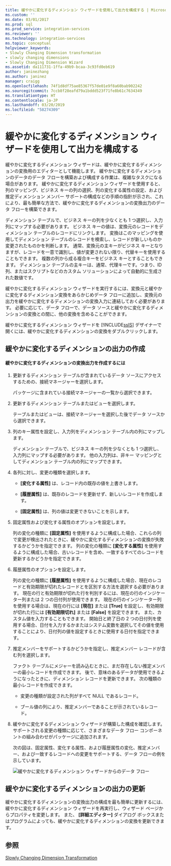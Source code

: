```yaml
---
title: 緩やかに変化するディメンション ウィザードを使用して出力を構成する | Microsoft Docs
ms.custom: ''
ms.date: 03/01/2017
ms.prod: sql
ms.prod_service: integration-services
ms.reviewer: ''
ms.technology: integration-services
ms.topic: conceptual
helpviewer_keywords:
- Slowly Changing Dimension transformation
- slowly changing dimensions
- Slowly Changing Dimension Wizard
ms.assetid: da111731-1ffa-49b9-bcaa-3c93fd0eb619
author: janinezhang
ms.author: janinez
manager: craigg
ms.openlocfilehash: 74f1d8df75ae85367f57de01e9f8a60bab902242
ms.sourcegitcommit: 7ccb8f28eafd79a1bddd523f71fe8b61c7634349
ms.translationtype: HT
ms.contentlocale: ja-JP
ms.lasthandoff: 03/20/2019
ms.locfileid: "58274309"
---
```

# <a name="configure-outputs-using-the-slowly-changing-dimension-wizard"></a>緩やかに変化するディメンション ウィザードを使用して出力を構成する
  緩やかに変化するディメンション ウィザードは、緩やかに変化するディメンションの変換用のエディターとして機能します。 緩やかに変化するディメンションのデータのデータ フローを構築および構成する作業は、複雑なタスクになる場合があります。 緩やかに変化するディメンション ウィザードを使用すると、列のマッピング、ビジネス キーの列の選択、列の変化する属性の設定、および推定ディメンション メンバー サポートの構成などの手順の指針が示され、これにより、最も簡単な方法で、緩やかに変化するディメンションの変換出力のデータ フローを構築できます。  
  
 ディメンション テーブルで、ビジネス キーの列を少なくとも 1 つ選択し、入力列にマップする必要があります。 ビジネス キーの値は、変換元のレコードをディメンション テーブルのレコードにリンクします。 変換はこのマッピングを使用してディメンション テーブルのレコードを検索し、レコードが新しいものか変更されたものかを判断します。 通常、変換元の主キーがビジネス キーとなりますが、レコードを一意で識別し、値が変更されない限り、代替キーを使用することもできます。 複数の列から成る複合キーをビジネス キーとすることもできます。 ディメンション テーブルの主キーは、通常、代理キーです。つまり、ID 列、またはスクリプトなどのカスタム ソリューションによって自動的に生成された数値です。  
  
 緩やかに変化するディメンション ウィザードを実行するには、変換元と緩やかに変化するディメンション変換をあらかじめデータ フローに追加し、変換元の出力を緩やかに変化するディメンションの変換入力に連結しておく必要があります。 必要に応じて、データ フローで、データ ソースと緩やかに変化するディメンションの変換との間に、他の変換を含めることができます。  
  
 緩やかに変化するディメンション ウィザードを [!INCLUDE[ssIS](../../../includes/ssis-md.md)] デザイナーで開くには、緩やかに変化するディメンションの変換をダブルクリックします。  
  
## <a name="creating-slowly-changing-dimension-outputs"></a>緩やかに変化するディメンションの出力の作成  
  
#### <a name="to-create-slowly-changing-dimension-transformation-outputs"></a>緩やかに変化するディメンションの変換出力を作成するには  
  
1.  更新するディメンション テーブルが含まれているデータ ソースにアクセスするための、接続マネージャーを選択します。  
  
     パッケージに含まれている接続マネージャーの一覧から選択できます。  
  
2.  更新するディメンション テーブルまたはビューを選択します。  
  
     テーブルまたはビューは、接続マネージャーを選択した後でデータ ソースから選択できます。  
  
3.  列のキー属性を設定し、入力列をディメンション テーブル内の列にマップします。  
  
     ディメンション テーブルで、ビジネス キーの列を少なくとも 1 つ選択し、入力列にマップする必要があります。 他の入力列は、非キー マッピングとしてディメンション テーブル内の列にマップできます。  
  
4.  各列に対し、変更の種類を選択します。  
  
    -   **[変化する属性]** は、レコード内の既存の値を上書きします。  
  
    -   **[履歴属性]** は、既存のレコードを更新せず、新しいレコードを作成します。  
  
    -   **[固定属性]** は、列の値は変更できないことを示します。  
  
5.  固定属性および変化する属性のオプションを設定します。  
  
     列の変化の種類に **[固定属性]** を使用するように構成した場合、これらの列で変更が検出されたときに、緩やかに変化するディメンションの変換が失敗するかどうかを指定できます。 列の変化の種類に **[変化する属性]** を使用するように構成した場合、古いレコードを含め、一致するすべてのレコードを更新するかどうかを指定できます。  
  
6.  履歴属性のオプションを設定します。  
  
     列の変化の種類に **[履歴属性]** を使用するように構成した場合、現在のレコードと有効期限が切れたレコードとを区別する方法を選択する必要があります。 現在の行と有効期限が切れた行を判別するには、現在の行のインジケーター列または 2 つの日付列が使用できます。 現在の行のインジケーター列を使用する場合は、現在の行には **[現在]** または **[True]** を設定し、有効期限が切れた行には **[有効期限切れ]** または **[False]** を設定できます。 また、カスタム値を入力することもできます。 開始日と終了日の 2 つの日付列を使用する場合、日付を入力するかまたはシステム変数を選択してその値を使用することにより、日付列の値を設定するときに使用する日付を指定できます。  
  
7.  推定メンバーをサポートするかどうかを指定し、推定メンバー レコードが含む列を選択します。  
  
     ファクト テーブルにメジャーを読み込むときに、まだ存在しない推定メンバーの最小レコードを作成できます。 後で、意味のあるデータが使用できるようになったときに、ディメンション レコードを更新できます。 次の種類の最小レコードを作成できます。  
  
    -   変更の種類が設定された列がすべて NULL であるレコード。  
  
    -   ブール値の列により、推定メンバーであることが示されているレコード。  
  
8.  緩やかに変化するディメンション ウィザードが構築した構成を確認します。 サポートされる変更の種類に応じて、さまざまなデータ フロー コンポーネントの組み合わせがパッケージに追加されます。  
  
     次の図は、固定属性、変化する属性、および履歴属性の変化、推定メンバー、および一致するレコードへの変更をサポートする、データ フローの例を示しています。  
  
     ![緩やかに変化するディメンション ウィザードからのデータ フロー](../../../integration-services/data-flow/transformations/media/dimensionwizard.gif "緩やかに変化するディメンション ウィザードからのデータ フロー")  
  
## <a name="updating-slowly-changing-dimension-outputs"></a>緩やかに変化するディメンションの出力の更新  
 緩やかに変化するディメンションの変換出力の構成を最も簡単に更新するには、緩やかに変化するディメンション ウィザードを再実行し、ウィザード ページからプロパティを変更します。 また、 **[詳細エディター]** ダイアログ ボックスまたはプログラムによっても、緩やかに変化するディメンションの変換を更新できます。  
  
## <a name="see-also"></a>参照  
 [Slowly Changing Dimension Transformation](../../../integration-services/data-flow/transformations/slowly-changing-dimension-transformation.md)  
  
  
